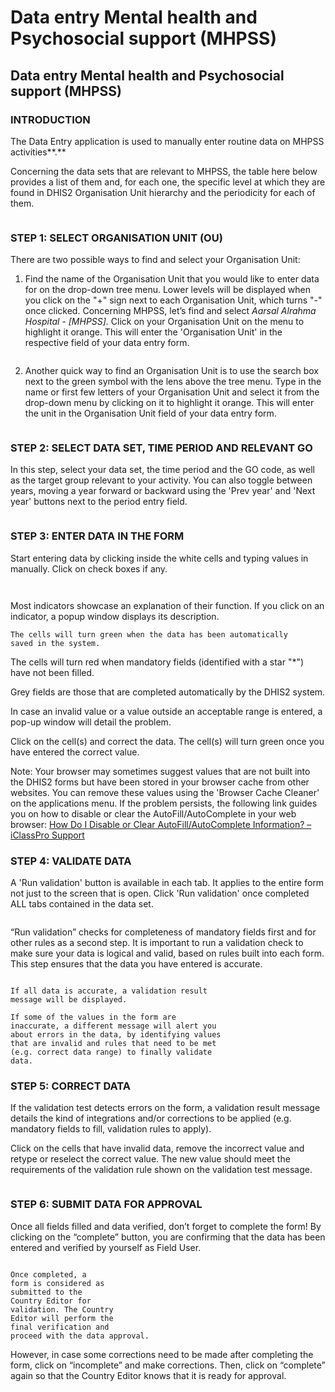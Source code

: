 # Data entry Mental health and Psychosocial support (MHPSS)

## Data entry Mental health and Psychosocial support (MHPSS)

### INTRODUCTION

The Data Entry application is used to manually enter routine data on MHPSS activities\*\*.\*\*

Concerning the data sets that are relevant to MHPSS, the table here below provides a list of them and, for each one, the specific level at which they are found in DHIS2 Organisation Unit hierarchy and the periodicity for each of them.

<figure><img src="../../.gitbook/assets/image (11).png" alt=""><figcaption></figcaption></figure>

### STEP 1: SELECT ORGANISATION UNIT (OU)

There are two possible ways to find and select your Organisation Unit:

1. Find the name of the Organisation Unit that you would like to enter data for on the drop-down tree menu. Lower levels will be displayed when you click on the "+" sign next to each Organisation Unit, which turns "-" once clicked. Concerning MHPSS, let’s find and select _Aarsal Alrahma Hospital - \[MHPSS]._ Click on your Organisation Unit on the menu to highlight it orange. This will enter the 'Organisation Unit' in the respective field of your data entry form.

<figure><img src="../../.gitbook/assets/image (13).png" alt=""><figcaption></figcaption></figure>

2. Another quick way to find an Organisation Unit is to use the search box next to the green symbol with the lens above the tree menu. Type in the name or first few letters of your Organisation Unit and select it from the drop-down menu by clicking on it to highlight it orange. This will enter the unit in the Organisation Unit field of your data entry form.

<figure><img src="../../.gitbook/assets/image (14).png" alt=""><figcaption></figcaption></figure>

### STEP 2: SELECT DATA SET, TIME PERIOD AND RELEVANT GO

In this step, select your data set, the time period and the GO code, as well as the target group relevant to your activity. You can also toggle between years, moving a year forward or backward using the 'Prev year' and 'Next year' buttons next to the period entry field.

<figure><img src="../../.gitbook/assets/image (15).png" alt=""><figcaption></figcaption></figure>

### STEP 3: ENTER DATA IN THE FORM

Start entering data by clicking inside the white cells and typing values in manually. Click on check boxes if any.

<figure><img src="../../.gitbook/assets/image (16).png" alt=""><figcaption></figcaption></figure>

<figure><img src="../../.gitbook/assets/image (17).png" alt=""><figcaption></figcaption></figure>

Most indicators showcase an explanation of their function. If you click on an indicator, a popup window displays its description.

```
The cells will turn green when the data has been automatically
saved in the system.
```

The cells will turn red when mandatory fields (identified with a star "\*") have not been filled.

Grey fields are those that are completed automatically by the DHIS2 system.

In case an invalid value or a value outside an acceptable range is entered, a pop-up window will detail the problem.

Click on the cell(s) and correct the data. The cell(s) will turn green once you have entered the correct value.

Note: Your browser may sometimes suggest values that are not built into the DHIS2 forms but have been stored in your browser cache from other websites. You can remove these values using the 'Browser Cache Cleaner' on the applications menu. If the problem persists, the following link guides you on how to disable or clear the AutoFill/AutoComplete in your web browser: [How Do I Disable or Clear AutoFill/AutoComplete Information? – iClassPro Support](https://support.iclasspro.com/hc/en-us/articles/218569268-How-Do-I-Disable-or-Clear-AutoFill-AutoComplete-Information)

### STEP 4: VALIDATE DATA

A 'Run validation' button is available in each tab. It applies to the entire form not just to the screen that is open. Click 'Run validation' once completed ALL tabs contained in the data set.

<figure><img src="../../.gitbook/assets/image (18).png" alt=""><figcaption></figcaption></figure>

“Run validation” checks for completeness of mandatory fields first and for other rules as a second step. It is important to run a validation check to make sure your data is logical and valid, based on rules built into each form. This step ensures that the data you have entered is accurate.

<figure><img src="../../.gitbook/assets/image (19).png" alt=""><figcaption></figcaption></figure>

```
If all data is accurate, a validation result
message will be displayed.
```

```
If some of the values in the form are
inaccurate, a different message will alert you
about errors in the data, by identifying values
that are invalid and rules that need to be met
(e.g. correct data range) to finally validate
data.
```

### STEP 5: CORRECT DATA

If the validation test detects errors on the form, a validation result message details the kind of integrations and/or corrections to be applied (e.g. mandatory fields to fill, validation rules to apply).

Click on the cells that have invalid data, remove the incorrect value and retype or reselect the correct value. The new value should meet the requirements of the validation rule shown on the validation test message.

<figure><img src="../../.gitbook/assets/image (20).png" alt=""><figcaption></figcaption></figure>

### STEP 6: SUBMIT DATA FOR APPROVAL

Once all fields filled and data verified, don’t forget to complete the form! By clicking on the “complete” button, you are confirming that the data has been entered and verified by yourself as Field User.

<figure><img src="../../.gitbook/assets/image (21).png" alt=""><figcaption></figcaption></figure>

```
Once completed, a
form is considered as
submitted to the
Country Editor for
validation. The Country
Editor will perform the
final verification and
proceed with the data approval.
```

However, in case some corrections need to be made after completing the form, click on “incomplete” and make corrections. Then, click on “complete” again so that the Country Editor knows that it is ready for approval.

<figure><img src="../../.gitbook/assets/image (22).png" alt=""><figcaption></figcaption></figure>
